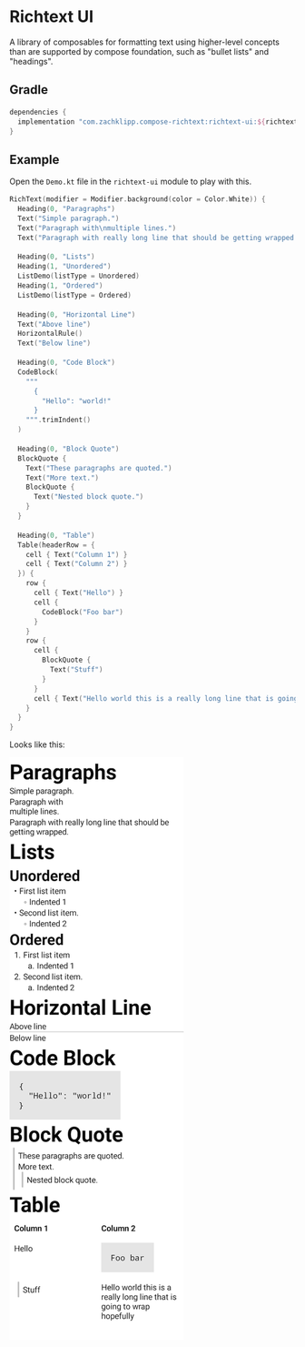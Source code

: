 # Richtext UI

A library of composables for formatting text using higher-level concepts than are supported by
compose foundation, such as "bullet lists" and "headings".

## Gradle

```groovy
dependencies {
  implementation "com.zachklipp.compose-richtext:richtext-ui:${richtext_version}"
}
```

## Example

Open the `Demo.kt` file in the `richtext-ui` module to play with this.

```kotlin
RichText(modifier = Modifier.background(color = Color.White)) {
  Heading(0, "Paragraphs")
  Text("Simple paragraph.")
  Text("Paragraph with\nmultiple lines.")
  Text("Paragraph with really long line that should be getting wrapped.")

  Heading(0, "Lists")
  Heading(1, "Unordered")
  ListDemo(listType = Unordered)
  Heading(1, "Ordered")
  ListDemo(listType = Ordered)

  Heading(0, "Horizontal Line")
  Text("Above line")
  HorizontalRule()
  Text("Below line")

  Heading(0, "Code Block")
  CodeBlock(
    """
      {
        "Hello": "world!"
      }
    """.trimIndent()
  )

  Heading(0, "Block Quote")
  BlockQuote {
    Text("These paragraphs are quoted.")
    Text("More text.")
    BlockQuote {
      Text("Nested block quote.")
    }
  }

  Heading(0, "Table")
  Table(headerRow = {
    cell { Text("Column 1") }
    cell { Text("Column 2") }
  }) {
    row {
      cell { Text("Hello") }
      cell {
        CodeBlock("Foo bar")
      }
    }
    row {
      cell {
        BlockQuote {
          Text("Stuff")
        }
      }
      cell { Text("Hello world this is a really long line that is going to wrap hopefully") }
    }
  }
}
```

Looks like this:

![demo rendering](img/richtext-demo.png)
